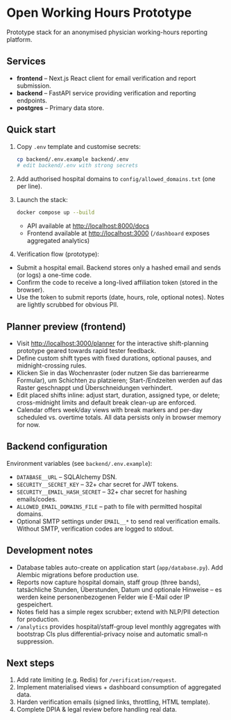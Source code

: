 # Open Working Hours Prototype

Prototype stack for an anonymised physician working-hours reporting platform.

## Services

- **frontend** – Next.js React client for email verification and report submission.
- **backend** – FastAPI service providing verification and reporting endpoints.
- **postgres** – Primary data store.

## Quick start

1. Copy `.env` template and customise secrets:

   ```bash
   cp backend/.env.example backend/.env
   # edit backend/.env with strong secrets
   ```

2. Add authorised hospital domains to `config/allowed_domains.txt` (one per line).

3. Launch the stack:

   ```bash
   docker compose up --build
   ```

   - API available at <http://localhost:8000/docs>
   - Frontend available at <http://localhost:3000> (`/dashboard` exposes aggregated analytics)

4. Verification flow (prototype):

- Submit a hospital email. Backend stores only a hashed email and sends (or logs) a one-time code.
- Confirm the code to receive a long-lived affiliation token (stored in the browser).
- Use the token to submit reports (date, hours, role, optional notes). Notes are lightly scrubbed for obvious PII.

## Planner preview (frontend)

- Visit <http://localhost:3000/planner> for the interactive shift-planning prototype geared towards rapid tester feedback.
- Define custom shift types with fixed durations, optional pauses, and midnight-crossing rules.
- Klicken Sie in das Wochenraster (oder nutzen Sie das barrierearme Formular), um Schichten zu platzieren; Start-/Endzeiten werden auf das Raster geschnappt und Überschneidungen verhindert.
- Edit placed shifts inline: adjust start, duration, assigned type, or delete; cross-midnight limits and default break clean-up are enforced.
- Calendar offers week/day views with break markers and per-day scheduled vs. overtime totals. All data persists only in browser memory for now.

## Backend configuration

Environment variables (see `backend/.env.example`):

- `DATABASE__URL` – SQLAlchemy DSN.
- `SECURITY__SECRET_KEY` – 32+ char secret for JWT tokens.
- `SECURITY__EMAIL_HASH_SECRET` – 32+ char secret for hashing emails/codes.
- `ALLOWED_EMAIL_DOMAINS_FILE` – path to file with permitted hospital domains.
- Optional SMTP settings under `EMAIL__*` to send real verification emails. Without SMTP, verification codes are logged to stdout.

## Development notes

- Database tables auto-create on application start (`app/database.py`). Add Alembic migrations before production use.
- Reports now capture hospital domain, staff group (three bands), tatsächliche Stunden, Überstunden, Datum und optionale Hinweise – es werden keine personenbezogenen Felder wie E-Mail oder IP gespeichert.
- Notes field has a simple regex scrubber; extend with NLP/PII detection for production.
- `/analytics` provides hospital/staff-group level monthly aggregates with bootstrap CIs plus differential-privacy noise and automatic small-n suppression.

## Next steps

1. Add rate limiting (e.g. Redis) for `/verification/request`.
2. Implement materialised views + dashboard consumption of aggregated data.
3. Harden verification emails (signed links, throttling, HTML template).
4. Complete DPIA & legal review before handling real data.
